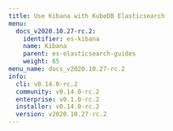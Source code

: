 ```yaml
---
title: Use Kibana with KubeDB Elasticsearch
menu:
  docs_v2020.10.27-rc.2:
    identifier: es-kibana
    name: Kibana
    parent: es-elasticsearch-guides
    weight: 65
menu_name: docs_v2020.10.27-rc.2
info:
  cli: v0.14.0-rc.2
  community: v0.14.0-rc.2
  enterprise: v0.1.0-rc.2
  installer: v0.14.0-rc.2
  version: v2020.10.27-rc.2
---
```


